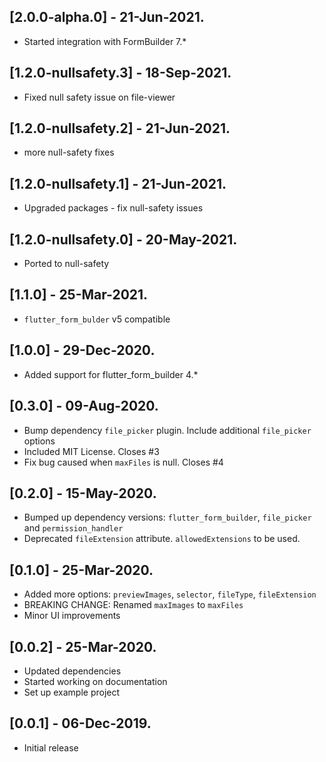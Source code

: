 ## [2.0.0-alpha.0] - 21-Jun-2021.
* Started integration with FormBuilder 7.*

## [1.2.0-nullsafety.3] - 18-Sep-2021.
* Fixed null safety issue on file-viewer

## [1.2.0-nullsafety.2] - 21-Jun-2021.
* more null-safety fixes

## [1.2.0-nullsafety.1] - 21-Jun-2021.
* Upgraded packages - fix null-safety issues

## [1.2.0-nullsafety.0] - 20-May-2021.
* Ported to null-safety

## [1.1.0] - 25-Mar-2021.
* `flutter_form_bulder` v5 compatible

## [1.0.0] - 29-Dec-2020.
*  Added support for flutter_form_builder 4.*

## [0.3.0] - 09-Aug-2020.
* Bump dependency `file_picker` plugin. Include additional `file_picker` options
* Included MIT License. Closes #3
* Fix bug caused when `maxFiles` is null. Closes #4

## [0.2.0] - 15-May-2020.
* Bumped up dependency versions: `flutter_form_builder`, `file_picker` and `permission_handler`
* Deprecated `fileExtension` attribute. `allowedExtensions` to be used.

## [0.1.0] - 25-Mar-2020.
* Added more options: `previewImages`, `selector`, `fileType`, `fileExtension`
* BREAKING CHANGE: Renamed `maxImages` to `maxFiles`
* Minor UI improvements

## [0.0.2] - 25-Mar-2020.
* Updated dependencies
* Started working on documentation
* Set up example project

## [0.0.1] - 06-Dec-2019.
* Initial release
